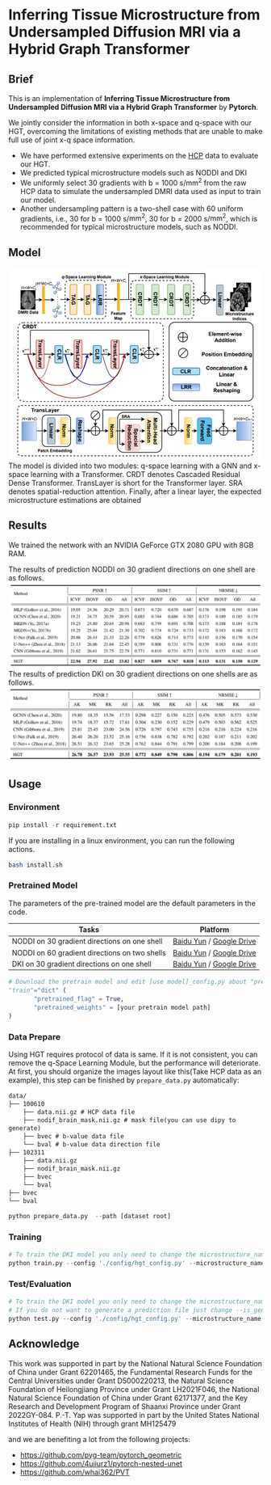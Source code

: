 # Inferring Tissue Microstructure from Undersampled Diffusion MRI via a Hybrid Graph Transformer
## Brief
This is an implementation of **Inferring Tissue Microstructure from Undersampled Diffusion MRI via a Hybrid Graph Transformer** by **Pytorch**.

We jointly consider the information in both x-space and q-space with our HGT, overcoming the limitations of existing methods that are unable to make full use of joint x-q space information.

- We have performed extensive experiments on the [HCP](https://db.humanconnectome.org/) data to evaluate our HGT.
- We predicted typical microstructure models such as NODDI and DKI
- We uniformly select 30 gradients with b = 1000 s/$\text{mm}^{\text{2}}$ from the raw HCP data to simulate the undersampled DMRI data used as input to train our model.
- Another undersampling pattern is a two-shell case with 60 uniform gradients, i.e., 30 for b = 1000 s/$\text{mm}^{\text{2}}$, 30 for b = 2000 s/$\text{mm}^{\text{2}}$, which is recommended for typical microstructure models, such as NODDI.

## Model
<img src="./misc/model.png" alt="show" style="zoom:90%;" />
The model is divided into two modules: q-space learning with a GNN and x-space learning with a Transformer. CRDT denotes Cascaded Residual Dense Transformer. TransLayer is short for the Transformer layer. SRA denotes spatial-reduction attention. Finally, after a linear layer, the expected microstructure estimations are obtained

## Results
We trained the network with an NVIDIA GeForce GTX 2080 GPU with 8GB RAM.

The results of prediction NODDI on 30 gradient directions on one shell are as follows.
<img src="./misc/result_noddi_30.png" alt="show" style="zoom:90%;" />
The results of prediction DKI on 30 gradient directions on one shells are as follows.
<img src="./misc/result_dki_30.png" alt="show" style="zoom:90%;" />

## Usage
### Environment
```python
pip install -r requirement.txt
```
If you are installing in a linux environment, you can run the following actions.
```bash
bash install.sh
```
### Pretrained Model

The parameters of the pre-trained model are the default parameters in the code.

| Tasks                                          | Platform                                                      | 
|------------------------------------------------|---------------------------------------------------------------|
| NODDI on 30 gradient directions on one shell   | [Baidu Yun](https://) / [Google Drive](https://)
| NODDI on 60 gradient directions on two shells  | [Baidu Yun](https://) / [Google Drive](https://) 
| DKI on 30 gradient directions on one shell     | [Baidu Yun](https://) / [Google Drive](https://)

```python
# Download the pretrain model and edit [use model]_config.py about "pretrained_flag" and "pretrained_weights" :
"train"="dict" (
       "pretrained_flag" = True,
       "pretrained_weights" = [your pretrain model path]
)
```
### Data Prepare

Using HGT requires protocol of data is same. If it is not consistent, you can remove the q-Space Learning Module, but the performance will deteriorate. At first, you should organize the images layout like this(Take HCP data as an example), this step can be finished by `prepare_data.py` automatically:

```shell 
data/
├── 100610
    ├── data.nii.gz # HCP data file
    ├── nodif_brain_mask.nii.gz # mask file(you can use dipy to generate)
    ├── bvec # b-value data file
    └── bval # b-value data direction file
├── 102311 
    ├── data.nii.gz
    ├── nodif_brain_mask.nii.gz
    ├── bvec
    └── bval
├── bvec 
└── bval
```

```python
python prepare_data.py  --path [dataset root]
```

### Training

```python
# To train the DKI model you only need to change the microstructure_name
python train.py --config './config/hgt_config.py' --microstructure_name 'NODDI'
```

### Test/Evaluation

```python
# To train the DKI model you only need to change the microstructure_name
# If you do not want to generate a prediction file just change --is_generate_image to False
python test.py --config './config/hgt_config.py' --microstructure_name 'NODDI' --is_generate_image True
```

## Acknowledge

This work was supported in part by the National Natural Science Foundation of China under Grant 62201465,
the Fundamental Research Funds for the Central Universities under Grant D5000220213,
the Natural Science Foundation of Heilongjiang Province under Grant LH2021F046, 
the National Natural Science Foundation of China under Grant 62171377, 
and the Key Research and Development Program of Shaanxi Province under Grant 2022GY-084. P.-T. Yap was supported in part by the United States National Institutes of Health (NIH) through grant MH125479

and we are benefiting a lot from the following projects:

- https://github.com/pyg-team/pytorch_geometric
- https://github.com/4uiiurz1/pytorch-nested-unet
- https://github.com/whai362/PVT
